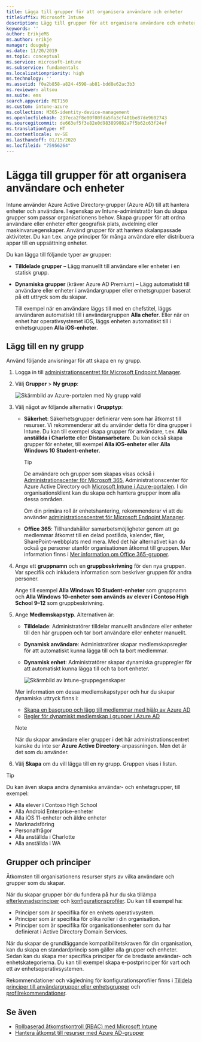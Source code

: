 ```yaml
---
title: Lägga till grupper för att organisera användare och enheter
titleSuffix: Microsoft Intune
description: Lägg till grupper för att organisera användare och enheter efter geografi, avdelning eller maskinvaruegenskaper.
keywords: ''
author: ErikjeMS
ms.author: erikje
manager: dougeby
ms.date: 11/20/2019
ms.topic: conceptual
ms.service: microsoft-intune
ms.subservice: fundamentals
ms.localizationpriority: high
ms.technology: ''
ms.assetid: f0a2b858-a824-4598-ab81-bdd8e62ac3b3
ms.reviewer: altsou
ms.suite: ems
search.appverid: MET150
ms.custom: intune-azure
ms.collection: M365-identity-device-management
ms.openlocfilehash: 237eca2f8e00f00fda5fa3cf401be87de9602743
ms.sourcegitcommit: de663ef5f3e82e0d983899082a7f5b62c63f24ef
ms.translationtype: HT
ms.contentlocale: sv-SE
ms.lasthandoff: 01/15/2020
ms.locfileid: "75956264"
---
```

# <a name="add-groups-to-organize-users-and-devices"></a>Lägga till grupper för att organisera användare och enheter

Intune använder Azure Active Directory-grupper (Azure AD) till att hantera enheter och användare. I egenskap av Intune-administratör kan du skapa grupper som passar organisationens behov. Skapa grupper för att ordna användare eller enheter efter geografisk plats, avdelning eller maskinvaruegenskaper. Använd grupper för att hantera skalanpassade aktiviteter. Du kan t.ex. ange principer för många användare eller distribuera appar till en uppsättning enheter.

Du kan lägga till följande typer av grupper:

- **Tilldelade grupper** – Lägg manuellt till användare eller enheter i en statisk grupp. 
- **Dynamiska grupper** (kräver Azure AD Premium) – Lägg automatiskt till användare eller enheter i användargrupper eller enhetsgrupper baserat på ett uttryck som du skapar.

  Till exempel när en användare läggs till med en chefstitel, läggs användaren automatiskt till i användargruppen **Alla chefer**. Eller när en enhet har operativsystemet iOS, läggs enheten automatiskt till i enhetsgruppen **Alla iOS-enheter**.

## <a name="add-a-new-group"></a>Lägg till en ny grupp

Använd följande anvisningar för att skapa en ny grupp.

1. Logga in till [administrationscentret för Microsoft Endpoint Manager](https://go.microsoft.com/fwlink/?linkid=2109431).
2. Välj **Grupper** > **Ny grupp**:

   ![Skärmbild av Azure-portalen med Ny grupp vald](./media/groups-add/groups-add-new.png)

3. Välj något av följande alternativ i **Grupptyp**:

    - **Säkerhet**: Säkerhetsgrupper definierar vem som har åtkomst till resurser. Vi rekommenderar att du använder detta för dina grupper i Intune. Du kan till exempel skapa grupper för användare, t.ex. **Alla anställda i Charlotte** eller **Distansarbetare**. Du kan också skapa grupper för enheter, till exempel **Alla iOS-enheter** eller **Alla Windows 10 Student-enheter**.

        > [!TIP]
        > De användare och grupper som skapas visas också i [Administrationscenter för Microsoft 365](https://admin.microsoft.com), Administrationscenter för Azure Active Directory och [Microsoft Intune i Azure-portalen](https://go.microsoft.com/fwlink/?linkid=2090973). I din organisationsklient kan du skapa och hantera grupper inom alla dessa områden.
        >
        > Om din primära roll är enhetshantering, rekommenderar vi att du använder [administrationscentret för Microsoft Endpoint Manager](https://go.microsoft.com/fwlink/?linkid=2109431).

    - **Office 365**: Tillhandahåller samarbetsmöjligheter genom att ge medlemmar åtkomst till en delad postlåda, kalender, filer, SharePoint-webbplats med mera. Med det här alternativet kan du också ge personer utanför organisationen åtkomst till gruppen. Mer information finns i [Mer information om Office 365-grupper](https://support.office.com/article/learn-about-office-365-groups-b565caa1-5c40-40ef-9915-60fdb2d97fa2).

4. Ange ett **gruppnamn** och en **gruppbeskrivning** för den nya gruppen. Var specifik och inkludera information som beskriver gruppen för andra personer.

    Ange till exempel **Alla Windows 10 Student-enheter** som gruppnamn och **Alla Windows 10-enheter som används av elever i Contoso High School 9–12** som gruppbeskrivning.

5. Ange **Medlemskapstyp**. Alternativen är:

    - **Tilldelade**: Administratörer tilldelar manuellt användare eller enheter till den här gruppen och tar bort användare eller enheter manuellt.
    - **Dynamisk användare**: Administratörer skapar medlemskapsregler för att automatiskt kunna lägga till och ta bort medlemmar.
    - **Dynamisk enhet**: Administratörer skapar dynamiska gruppregler för att automatiskt kunna lägga till och ta bort enheter.

        ![Skärmbild av Intune-gruppegenskaper](./media/groups-add/groups-add-properties.png)

    Mer information om dessa medlemskapstyper och hur du skapar dynamiska uttryck finns i:

    - [Skapa en basgrupp och lägg till medlemmar med hjälp av Azure AD](https://docs.microsoft.com/azure/active-directory/fundamentals/active-directory-groups-create-azure-portal)
    - [Regler för dynamiskt medlemskap i grupper i Azure AD](https://docs.microsoft.com/azure/active-directory/users-groups-roles/groups-dynamic-membership)

    > [!NOTE]
    > När du skapar användare eller grupper i det här administrationscentret kanske du inte ser **Azure Active Directory**-anpassningen. Men det är det som du använder.

6. Välj **Skapa** om du vill lägga till en ny grupp. Gruppen visas i listan.

> [!TIP]
> Du kan även skapa andra dynamiska användar- och enhetsgrupper, till exempel:
>
> - Alla elever i Contoso High School
> - Alla Android Enterprise-enheter
> - Alla iOS 11-enheter och äldre enheter
> - Marknadsföring
> - Personalfrågor
> - Alla anställda i Charlotte
> - Alla anställda i WA

## <a name="groups-and-policies"></a>Grupper och principer

Åtkomsten till organisationens resurser styrs av vilka användare och grupper som du skapar.

När du skapar grupper bör du fundera på hur du ska tillämpa [efterlevnadsprinciper](../protect/device-compliance-get-started.md) och [konfigurationsprofiler](../configuration/device-profiles.md). Du kan till exempel ha:

- Principer som är specifika för en enhets operativsystem.
- Principer som är specifika för olika roller i din organisation.
- Principer som är specifika för organisationsenheter som du har definierat i Active Directory Domain Services.

När du skapar de grundläggande kompatibilitetskraven för din organisation, kan du skapa en standardprincip som gäller alla grupper och enheter. Sedan kan du skapa mer specifika principer för de bredaste användar- och enhetskategorierna. Du kan till exempel skapa e-postprinciper för vart och ett av enhetsoperativsystemen.

Rekommendationer och vägledning för konfigurationsprofiler finns i [Tilldela principer till användargrupper eller enhetsgrupper](../configuration/device-profile-assign.md#user-groups-vs-device-groups) och [profilrekommendationer](../configuration/device-profile-create.md#recommendations).

## <a name="see-also"></a>Se även

- [Rollbaserad åtkomstkontroll (RBAC) med Microsoft Intune](role-based-access-control.md)
- [Hantera åtkomst till resurser med Azure AD-grupper](https://docs.microsoft.com/azure/active-directory/active-directory-manage-groups)
